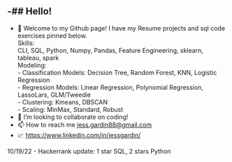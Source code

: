 -## Hello! 
- 
- 👋 Welcome to my Github page! I have my Resume projects and sql code exercises pinned below. \
Skills: \
CLI, SQL, Python, Numpy, Pandas, Feature Engineering, sklearn, tableau, spark \
      Modeling: \
       - Classification Models: Decision Tree, Random Forest, KNN, Logistic Regression \
       - Regression Models: Linear Regression, Polynomial Regression, LassoLars, GLM/Tweedie \
       - Clustering: Kmeans, DBSCAN \
       - Scaling: MinMax, Standard, Robust 
- 💞️ I’m looking to collaborate on coding!
- 📫 How to reach me jess.gardin88@gmail.com
- 📈 https://www.linkedin.com/in/jessgardin/

10/19/22 - Hackerrank update: 1 star SQL, 2 stars Python

<!---
Jgardin875/Jgardin875 is a ✨ special ✨ repository because its `README.md` (this file) appears on your GitHub profile.
You can click the Preview link to take a look at your changes.
--->
